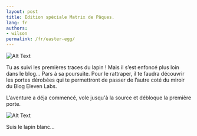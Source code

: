 ```yaml
---
layout: post
title: Edition spéciale Matrix de Pâques.
lang: fr
authors:
- wilson
permalink: /fr/easter-egg/
---
```


![Alt Text](https://media.giphy.com/media/RVoWmXb1PjtV6/giphy.gif)

Tu as suivi les premières traces du lapin ! Mais il s’est enfoncé plus loin dans le blog… Pars à sa poursuite. Pour le rattraper, il te faudra découvrir les portes dérobées qui te permettront de passer de l’autre coté du miroir du Blog Eleven Labs.

L’aventure a déja commencé, vole jusqu'à la source et débloque la première porte.

![Alt Text](https://media.giphy.com/media/11e0gEWxYoSYTK/giphy.gif)

Suis le lapin blanc…
